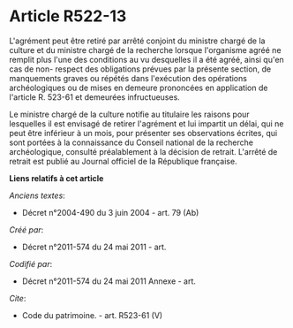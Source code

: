 # Article R522-13

L'agrément peut être retiré par arrêté conjoint du ministre chargé de la culture et du ministre chargé de la recherche
lorsque l'organisme agréé ne remplit plus l'une des conditions au vu desquelles il a été agréé, ainsi qu'en cas de non-
respect des obligations prévues par la présente section, de manquements graves ou répétés dans l'exécution des opérations
archéologiques ou de mises en demeure prononcées en application de l'article R. 523-61 et demeurées infructueuses. 

Le ministre chargé de la culture notifie au titulaire les raisons pour lesquelles il est envisagé de retirer l'agrément et
lui impartit un délai, qui ne peut être inférieur à un mois, pour présenter ses observations écrites, qui sont portées à la
connaissance du Conseil national de la recherche archéologique, consulté préalablement à la décision de retrait. L'arrêté de
retrait est publié au Journal officiel de la République française.

**Liens relatifs à cet article**

_Anciens textes_:

  - Décret n°2004-490 du 3 juin 2004 - art. 79 (Ab)

_Créé par_:

  - Décret n°2011-574 du 24 mai 2011  - art.

_Codifié par_:

  - Décret n°2011-574 du 24 mai 2011 Annexe - art.

_Cite_:

  - Code du patrimoine. - art. R523-61 (V)

